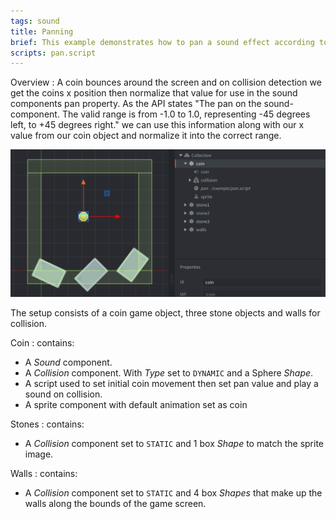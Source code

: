 ```yaml
---
tags: sound
title: Panning
brief: This example demonstrates how to pan a sound effect according to a GO's(game object) position on the screen.
scripts: pan.script
---
```


Overview : A coin bounces around the screen and on collision detection we get the coins x position then normalize that value for use in the sound components pan property. As the API states "The pan on the sound-component. The valid range is from -1.0 to 1.0, representing -45 degrees left, to +45 degrees right." we can use this information along with our x value from our coin object and normalize it into the correct range. 

![panning](panning.png)

The setup consists of a coin game object, three stone objects and walls for collision.

Coin
: contains:
  - A *Sound* component.
  - A *Collision* component. With *Type* set to `DYNAMIC` and a Sphere *Shape*.
  - A script used to set initial coin movement then set pan value and play a sound on collision.
  - A sprite component with default animation set as coin

Stones
: contains:
  - A *Collision* component set to `STATIC` and 1 box *Shape* to match the sprite image.

Walls
: contains:
  - A *Collision* component set to `STATIC` and 4 box *Shapes* that make up the walls along the bounds of the game screen.
